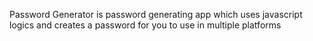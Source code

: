 Password Generator is password generating app which uses javascript logics and creates a password for you to use in multiple platforms
